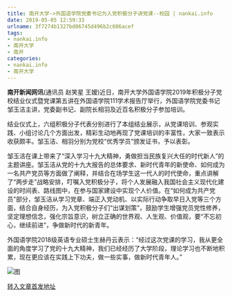 ```yaml
---
title: 南开大学->外国语学院党委书记为入党积极分子讲党课--校园 | nankai.info
date: 2019-05-05 12:59:33
urlname: 3f7274b1327bd06745d496b2c606acef
tags: 
- nankai.info
- 南开大学
- 南开
categories:
- nankai.info
- 南开大学
---
```


**南开新闻网讯**(通讯员 赵笑星 王嫒)近日，南开大学外国语学院2019年积极分子党校结业仪式暨党课第五讲在外国语学院111学术报告厅举行，外国语学院党委书记邹玉洁主讲，党委副书记、副院长相羽及近百名积极分子参加培训。

结业仪式上，六组积极分子代表分别进行了本组结业展示，从党课培训、参观实践、小组讨论几个方面出发，精彩生动地再现了党课培训的丰富性，大家一致表示收获颇丰。邹玉洁、相羽分别为党校“优秀学员”颁发证书，予以表彰。

邹玉洁在课上带来了“深入学习十九大精神，勇做担当民族复兴大任的时代新人”的主题讲座。邹玉洁从党的十九大报告的总体要求、新时代青年的新使命、如何成为一名共产党员等方面做了阐释，并结合在场学生这一代人的时代使命，重点讲解了“两步走”战略安排，叮嘱入党积极分子，将个人发展融入我国社会主义现代化建设的时间表、路线图中，在参与国家建设中实现个人价值。在“如何成为共产党员”部分，邹玉洁从学习党章、端正入党动机、以实际行动争取早日入党等三个方面，结合自身经历，为入党积极分子们“出谋划策”，鼓励学生增强党员党性修养，坚定理想信念，强化宗旨意识，树立正确的世界观、人生观、价值观，要“不忘初心，继续前进”，争做新时代的新青年。

外国语学院2018级英语专业硕士生赫丹云表示：“经过这次党课的学习，我从更全面的角度学习了党的十九大精神，我们已经经历了大学阶段，理论学习也不断地积累，现在更应该在实践上下功夫，做一些实事，做新时代青年人。”

![图](http://news.nankai.edu.cn/pic/0/00/35/21/352104_837244.jpg)

[转入文章首发地址](http://news.nankai.edu.cn/qqxy/system/2019/05/04/000448634.shtml)